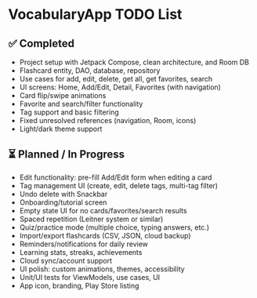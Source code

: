# VocabularyApp TODO List

## ✅ Completed
- Project setup with Jetpack Compose, clean architecture, and Room DB
- Flashcard entity, DAO, database, repository
- Use cases for add, edit, delete, get all, get favorites, search
- UI screens: Home, Add/Edit, Detail, Favorites (with navigation)
- Card flip/swipe animations
- Favorite and search/filter functionality
- Tag support and basic filtering
- Fixed unresolved references (navigation, Room, icons)
- Light/dark theme support

## ⏳ Planned / In Progress
- Edit functionality: pre-fill Add/Edit form when editing a card
- Tag management UI (create, edit, delete tags, multi-tag filter)
- Undo delete with Snackbar
- Onboarding/tutorial screen
- Empty state UI for no cards/favorites/search results
- Spaced repetition (Leitner system or similar)
- Quiz/practice mode (multiple choice, typing answers, etc.)
- Import/export flashcards (CSV, JSON, cloud backup)
- Reminders/notifications for daily review
- Learning stats, streaks, achievements
- Cloud sync/account support
- UI polish: custom animations, themes, accessibility
- Unit/UI tests for ViewModels, use cases, UI
- App icon, branding, Play Store listing 